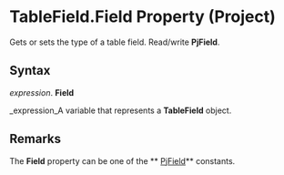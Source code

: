 
# TableField.Field Property (Project)

Gets or sets the type of a table field. Read/write  **PjField**.


## Syntax

 _expression_. **Field**

 _expression_A variable that represents a  **TableField** object.


## Remarks

The  **Field** property can be one of the ** [PjField](f0df0929-921c-1f33-ab42-192efdaeb64d.md)** constants.

